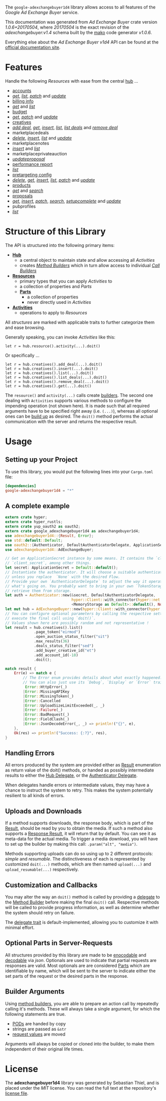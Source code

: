 <!---
DO NOT EDIT !
This file was generated automatically from 'src/mako/api/README.md.mako'
DO NOT EDIT !
-->
The `google-adexchangebuyer1d4` library allows access to all features of the *Google Ad Exchange Buyer* service.

This documentation was generated from *Ad Exchange Buyer* crate version *1.0.6+20170504*, where *20170504* is the exact revision of the *adexchangebuyer:v1.4* schema built by the [mako](http://www.makotemplates.org/) code generator *v1.0.6*.

Everything else about the *Ad Exchange Buyer* *v1d4* API can be found at the
[official documentation site](https://developers.google.com/ad-exchange/buyer-rest).
# Features

Handle the following *Resources* with ease from the central [hub](https://docs.rs/google-adexchangebuyer1d4/1.0.6+20170504/google_adexchangebuyer1d4/struct.AdExchangeBuyer.html) ... 

* [accounts](https://docs.rs/google-adexchangebuyer1d4/1.0.6+20170504/google_adexchangebuyer1d4/struct.Account.html)
 * [*get*](https://docs.rs/google-adexchangebuyer1d4/1.0.6+20170504/google_adexchangebuyer1d4/struct.AccountGetCall.html), [*list*](https://docs.rs/google-adexchangebuyer1d4/1.0.6+20170504/google_adexchangebuyer1d4/struct.AccountListCall.html), [*patch*](https://docs.rs/google-adexchangebuyer1d4/1.0.6+20170504/google_adexchangebuyer1d4/struct.AccountPatchCall.html) and [*update*](https://docs.rs/google-adexchangebuyer1d4/1.0.6+20170504/google_adexchangebuyer1d4/struct.AccountUpdateCall.html)
* [billing info](https://docs.rs/google-adexchangebuyer1d4/1.0.6+20170504/google_adexchangebuyer1d4/struct.BillingInfo.html)
 * [*get*](https://docs.rs/google-adexchangebuyer1d4/1.0.6+20170504/google_adexchangebuyer1d4/struct.BillingInfoGetCall.html) and [*list*](https://docs.rs/google-adexchangebuyer1d4/1.0.6+20170504/google_adexchangebuyer1d4/struct.BillingInfoListCall.html)
* [budget](https://docs.rs/google-adexchangebuyer1d4/1.0.6+20170504/google_adexchangebuyer1d4/struct.Budget.html)
 * [*get*](https://docs.rs/google-adexchangebuyer1d4/1.0.6+20170504/google_adexchangebuyer1d4/struct.BudgetGetCall.html), [*patch*](https://docs.rs/google-adexchangebuyer1d4/1.0.6+20170504/google_adexchangebuyer1d4/struct.BudgetPatchCall.html) and [*update*](https://docs.rs/google-adexchangebuyer1d4/1.0.6+20170504/google_adexchangebuyer1d4/struct.BudgetUpdateCall.html)
* [creatives](https://docs.rs/google-adexchangebuyer1d4/1.0.6+20170504/google_adexchangebuyer1d4/struct.Creative.html)
 * [*add deal*](https://docs.rs/google-adexchangebuyer1d4/1.0.6+20170504/google_adexchangebuyer1d4/struct.CreativeAddDealCall.html), [*get*](https://docs.rs/google-adexchangebuyer1d4/1.0.6+20170504/google_adexchangebuyer1d4/struct.CreativeGetCall.html), [*insert*](https://docs.rs/google-adexchangebuyer1d4/1.0.6+20170504/google_adexchangebuyer1d4/struct.CreativeInsertCall.html), [*list*](https://docs.rs/google-adexchangebuyer1d4/1.0.6+20170504/google_adexchangebuyer1d4/struct.CreativeListCall.html), [*list deals*](https://docs.rs/google-adexchangebuyer1d4/1.0.6+20170504/google_adexchangebuyer1d4/struct.CreativeListDealCall.html) and [*remove deal*](https://docs.rs/google-adexchangebuyer1d4/1.0.6+20170504/google_adexchangebuyer1d4/struct.CreativeRemoveDealCall.html)
* marketplacedeals
 * [*delete*](https://docs.rs/google-adexchangebuyer1d4/1.0.6+20170504/google_adexchangebuyer1d4/struct.MarketplacedealDeleteCall.html), [*insert*](https://docs.rs/google-adexchangebuyer1d4/1.0.6+20170504/google_adexchangebuyer1d4/struct.MarketplacedealInsertCall.html), [*list*](https://docs.rs/google-adexchangebuyer1d4/1.0.6+20170504/google_adexchangebuyer1d4/struct.MarketplacedealListCall.html) and [*update*](https://docs.rs/google-adexchangebuyer1d4/1.0.6+20170504/google_adexchangebuyer1d4/struct.MarketplacedealUpdateCall.html)
* marketplacenotes
 * [*insert*](https://docs.rs/google-adexchangebuyer1d4/1.0.6+20170504/google_adexchangebuyer1d4/struct.MarketplacenoteInsertCall.html) and [*list*](https://docs.rs/google-adexchangebuyer1d4/1.0.6+20170504/google_adexchangebuyer1d4/struct.MarketplacenoteListCall.html)
* marketplaceprivateauction
 * [*updateproposal*](https://docs.rs/google-adexchangebuyer1d4/1.0.6+20170504/google_adexchangebuyer1d4/struct.MarketplaceprivateauctionUpdateproposalCall.html)
* [performance report](https://docs.rs/google-adexchangebuyer1d4/1.0.6+20170504/google_adexchangebuyer1d4/struct.PerformanceReport.html)
 * [*list*](https://docs.rs/google-adexchangebuyer1d4/1.0.6+20170504/google_adexchangebuyer1d4/struct.PerformanceReportListCall.html)
* [pretargeting config](https://docs.rs/google-adexchangebuyer1d4/1.0.6+20170504/google_adexchangebuyer1d4/struct.PretargetingConfig.html)
 * [*delete*](https://docs.rs/google-adexchangebuyer1d4/1.0.6+20170504/google_adexchangebuyer1d4/struct.PretargetingConfigDeleteCall.html), [*get*](https://docs.rs/google-adexchangebuyer1d4/1.0.6+20170504/google_adexchangebuyer1d4/struct.PretargetingConfigGetCall.html), [*insert*](https://docs.rs/google-adexchangebuyer1d4/1.0.6+20170504/google_adexchangebuyer1d4/struct.PretargetingConfigInsertCall.html), [*list*](https://docs.rs/google-adexchangebuyer1d4/1.0.6+20170504/google_adexchangebuyer1d4/struct.PretargetingConfigListCall.html), [*patch*](https://docs.rs/google-adexchangebuyer1d4/1.0.6+20170504/google_adexchangebuyer1d4/struct.PretargetingConfigPatchCall.html) and [*update*](https://docs.rs/google-adexchangebuyer1d4/1.0.6+20170504/google_adexchangebuyer1d4/struct.PretargetingConfigUpdateCall.html)
* [products](https://docs.rs/google-adexchangebuyer1d4/1.0.6+20170504/google_adexchangebuyer1d4/struct.Product.html)
 * [*get*](https://docs.rs/google-adexchangebuyer1d4/1.0.6+20170504/google_adexchangebuyer1d4/struct.ProductGetCall.html) and [*search*](https://docs.rs/google-adexchangebuyer1d4/1.0.6+20170504/google_adexchangebuyer1d4/struct.ProductSearchCall.html)
* [proposals](https://docs.rs/google-adexchangebuyer1d4/1.0.6+20170504/google_adexchangebuyer1d4/struct.Proposal.html)
 * [*get*](https://docs.rs/google-adexchangebuyer1d4/1.0.6+20170504/google_adexchangebuyer1d4/struct.ProposalGetCall.html), [*insert*](https://docs.rs/google-adexchangebuyer1d4/1.0.6+20170504/google_adexchangebuyer1d4/struct.ProposalInsertCall.html), [*patch*](https://docs.rs/google-adexchangebuyer1d4/1.0.6+20170504/google_adexchangebuyer1d4/struct.ProposalPatchCall.html), [*search*](https://docs.rs/google-adexchangebuyer1d4/1.0.6+20170504/google_adexchangebuyer1d4/struct.ProposalSearchCall.html), [*setupcomplete*](https://docs.rs/google-adexchangebuyer1d4/1.0.6+20170504/google_adexchangebuyer1d4/struct.ProposalSetupcompleteCall.html) and [*update*](https://docs.rs/google-adexchangebuyer1d4/1.0.6+20170504/google_adexchangebuyer1d4/struct.ProposalUpdateCall.html)
* pubprofiles
 * [*list*](https://docs.rs/google-adexchangebuyer1d4/1.0.6+20170504/google_adexchangebuyer1d4/struct.PubprofileListCall.html)




# Structure of this Library

The API is structured into the following primary items:

* **[Hub](https://docs.rs/google-adexchangebuyer1d4/1.0.6+20170504/google_adexchangebuyer1d4/struct.AdExchangeBuyer.html)**
    * a central object to maintain state and allow accessing all *Activities*
    * creates [*Method Builders*](https://docs.rs/google-adexchangebuyer1d4/1.0.6+20170504/google_adexchangebuyer1d4/trait.MethodsBuilder.html) which in turn
      allow access to individual [*Call Builders*](https://docs.rs/google-adexchangebuyer1d4/1.0.6+20170504/google_adexchangebuyer1d4/trait.CallBuilder.html)
* **[Resources](https://docs.rs/google-adexchangebuyer1d4/1.0.6+20170504/google_adexchangebuyer1d4/trait.Resource.html)**
    * primary types that you can apply *Activities* to
    * a collection of properties and *Parts*
    * **[Parts](https://docs.rs/google-adexchangebuyer1d4/1.0.6+20170504/google_adexchangebuyer1d4/trait.Part.html)**
        * a collection of properties
        * never directly used in *Activities*
* **[Activities](https://docs.rs/google-adexchangebuyer1d4/1.0.6+20170504/google_adexchangebuyer1d4/trait.CallBuilder.html)**
    * operations to apply to *Resources*

All *structures* are marked with applicable traits to further categorize them and ease browsing.

Generally speaking, you can invoke *Activities* like this:

```Rust,ignore
let r = hub.resource().activity(...).doit()
```

Or specifically ...

```ignore
let r = hub.creatives().add_deal(...).doit()
let r = hub.creatives().insert(...).doit()
let r = hub.creatives().list(...).doit()
let r = hub.creatives().list_deals(...).doit()
let r = hub.creatives().remove_deal(...).doit()
let r = hub.creatives().get(...).doit()
```

The `resource()` and `activity(...)` calls create [builders][builder-pattern]. The second one dealing with `Activities` 
supports various methods to configure the impending operation (not shown here). It is made such that all required arguments have to be 
specified right away (i.e. `(...)`), whereas all optional ones can be [build up][builder-pattern] as desired.
The `doit()` method performs the actual communication with the server and returns the respective result.

# Usage

## Setting up your Project

To use this library, you would put the following lines into your `Cargo.toml` file:

```toml
[dependencies]
google-adexchangebuyer1d4 = "*"
```

## A complete example

```Rust
extern crate hyper;
extern crate hyper_rustls;
extern crate yup_oauth2 as oauth2;
extern crate google_adexchangebuyer1d4 as adexchangebuyer1d4;
use adexchangebuyer1d4::{Result, Error};
use std::default::Default;
use oauth2::{Authenticator, DefaultAuthenticatorDelegate, ApplicationSecret, MemoryStorage};
use adexchangebuyer1d4::AdExchangeBuyer;

// Get an ApplicationSecret instance by some means. It contains the `client_id` and 
// `client_secret`, among other things.
let secret: ApplicationSecret = Default::default();
// Instantiate the authenticator. It will choose a suitable authentication flow for you, 
// unless you replace  `None` with the desired Flow.
// Provide your own `AuthenticatorDelegate` to adjust the way it operates and get feedback about 
// what's going on. You probably want to bring in your own `TokenStorage` to persist tokens and
// retrieve them from storage.
let auth = Authenticator::new(&secret, DefaultAuthenticatorDelegate,
                              hyper::Client::with_connector(hyper::net::HttpsConnector::new(hyper_rustls::TlsClient::new())),
                              <MemoryStorage as Default>::default(), None);
let mut hub = AdExchangeBuyer::new(hyper::Client::with_connector(hyper::net::HttpsConnector::new(hyper_rustls::TlsClient::new())), auth);
// You can configure optional parameters by calling the respective setters at will, and
// execute the final call using `doit()`.
// Values shown here are possibly random and not representative !
let result = hub.creatives().list()
             .page_token("eirmod")
             .open_auction_status_filter("sit")
             .max_results(36)
             .deals_status_filter("sed")
             .add_buyer_creative_id("et")
             .add_account_id(-18)
             .doit();

match result {
    Err(e) => match e {
        // The Error enum provides details about what exactly happened.
        // You can also just use its `Debug`, `Display` or `Error` traits
         Error::HttpError(_)
        |Error::MissingAPIKey
        |Error::MissingToken(_)
        |Error::Cancelled
        |Error::UploadSizeLimitExceeded(_, _)
        |Error::Failure(_)
        |Error::BadRequest(_)
        |Error::FieldClash(_)
        |Error::JsonDecodeError(_, _) => println!("{}", e),
    },
    Ok(res) => println!("Success: {:?}", res),
}

```
## Handling Errors

All errors produced by the system are provided either as [Result](https://docs.rs/google-adexchangebuyer1d4/1.0.6+20170504/google_adexchangebuyer1d4/enum.Result.html) enumeration as return value of 
the doit() methods, or handed as possibly intermediate results to either the 
[Hub Delegate](https://docs.rs/google-adexchangebuyer1d4/1.0.6+20170504/google_adexchangebuyer1d4/trait.Delegate.html), or the [Authenticator Delegate](https://docs.rs/yup-oauth2/*/yup_oauth2/trait.AuthenticatorDelegate.html).

When delegates handle errors or intermediate values, they may have a chance to instruct the system to retry. This 
makes the system potentially resilient to all kinds of errors.

## Uploads and Downloads
If a method supports downloads, the response body, which is part of the [Result](https://docs.rs/google-adexchangebuyer1d4/1.0.6+20170504/google_adexchangebuyer1d4/enum.Result.html), should be
read by you to obtain the media.
If such a method also supports a [Response Result](https://docs.rs/google-adexchangebuyer1d4/1.0.6+20170504/google_adexchangebuyer1d4/trait.ResponseResult.html), it will return that by default.
You can see it as meta-data for the actual media. To trigger a media download, you will have to set up the builder by making
this call: `.param("alt", "media")`.

Methods supporting uploads can do so using up to 2 different protocols: 
*simple* and *resumable*. The distinctiveness of each is represented by customized 
`doit(...)` methods, which are then named `upload(...)` and `upload_resumable(...)` respectively.

## Customization and Callbacks

You may alter the way an `doit()` method is called by providing a [delegate](https://docs.rs/google-adexchangebuyer1d4/1.0.6+20170504/google_adexchangebuyer1d4/trait.Delegate.html) to the 
[Method Builder](https://docs.rs/google-adexchangebuyer1d4/1.0.6+20170504/google_adexchangebuyer1d4/trait.CallBuilder.html) before making the final `doit()` call. 
Respective methods will be called to provide progress information, as well as determine whether the system should 
retry on failure.

The [delegate trait](https://docs.rs/google-adexchangebuyer1d4/1.0.6+20170504/google_adexchangebuyer1d4/trait.Delegate.html) is default-implemented, allowing you to customize it with minimal effort.

## Optional Parts in Server-Requests

All structures provided by this library are made to be [enocodable](https://docs.rs/google-adexchangebuyer1d4/1.0.6+20170504/google_adexchangebuyer1d4/trait.RequestValue.html) and 
[decodable](https://docs.rs/google-adexchangebuyer1d4/1.0.6+20170504/google_adexchangebuyer1d4/trait.ResponseResult.html) via *json*. Optionals are used to indicate that partial requests are responses 
are valid.
Most optionals are are considered [Parts](https://docs.rs/google-adexchangebuyer1d4/1.0.6+20170504/google_adexchangebuyer1d4/trait.Part.html) which are identifiable by name, which will be sent to 
the server to indicate either the set parts of the request or the desired parts in the response.

## Builder Arguments

Using [method builders](https://docs.rs/google-adexchangebuyer1d4/1.0.6+20170504/google_adexchangebuyer1d4/trait.CallBuilder.html), you are able to prepare an action call by repeatedly calling it's methods.
These will always take a single argument, for which the following statements are true.

* [PODs][wiki-pod] are handed by copy
* strings are passed as `&str`
* [request values](https://docs.rs/google-adexchangebuyer1d4/1.0.6+20170504/google_adexchangebuyer1d4/trait.RequestValue.html) are moved

Arguments will always be copied or cloned into the builder, to make them independent of their original life times.

[wiki-pod]: http://en.wikipedia.org/wiki/Plain_old_data_structure
[builder-pattern]: http://en.wikipedia.org/wiki/Builder_pattern
[google-go-api]: https://github.com/google/google-api-go-client

# License
The **adexchangebuyer1d4** library was generated by Sebastian Thiel, and is placed 
under the *MIT* license.
You can read the full text at the repository's [license file][repo-license].

[repo-license]: https://github.com/Byron/google-apis-rsblob/master/LICENSE.md
